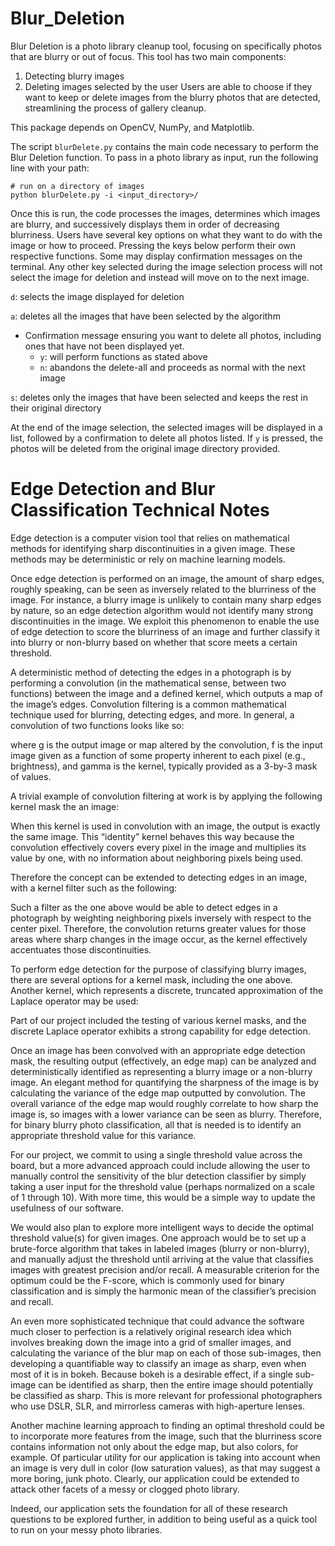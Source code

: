 # Blur_Deletion

Blur Deletion is a photo library cleanup tool, focusing on specifically photos that are blurry or out of focus. This tool has two main components:
1. Detecting blurry images
2. Deleting images selected by the user
Users are able to choose if they want to keep or delete images from the blurry photos that are detected, streamlining the process of gallery cleanup. 

This package depends on OpenCV, NumPy, and Matplotlib.

The script `blurDelete.py` contains the main code necessary to perform the Blur Deletion function. To pass in a photo library as input, run the following line with your path:

```
# run on a directory of images
python blurDelete.py -i <input_directory>/ 
```

Once this is run, the code processes the images, determines which images are blurry, and successively displays them in order of decreasing blurriness. Users have several key options on what they want to do with the image or how to proceed. Pressing the keys below perform their own respective functions. Some may display confirmation messages on the terminal. Any other key selected during the image selection process will not select the image for deletion and instead will move on to the next image.

`d`: selects the image displayed for deletion

`a`: deletes all the images that have been selected by the algorithm
  * Confirmation message ensuring you want to delete all photos, including ones that have not been displayed yet.
    * `y`: will perform functions as stated above
    * `n`: abandons the delete-all and proceeds as normal with the next image

`s`: deletes only the images that have been selected and keeps the rest in their original directory

At the end of the image selection, the selected images will be displayed in a list, followed by a confirmation to delete all photos listed. If `y` is pressed, the photos will be deleted from the original image directory provided.

# Edge Detection and Blur Classification Technical Notes

Edge detection is a computer vision tool that relies on mathematical methods for identifying sharp discontinuities in a given image. These methods may be deterministic or rely on machine learning models.

Once edge detection is performed on an image, the amount of sharp edges, roughly speaking, can be seen as inversely related to the blurriness of the image. For instance, a blurry image is unlikely to contain many sharp edges by nature, so an edge detection algorithm would not identify many strong discontinuities in the image. We exploit this phenomenon to enable the use of edge detection to score the blurriness of an image and further classify it into blurry or non-blurry based on whether that score meets a certain threshold.

A deterministic method of detecting the edges in a photograph is by performing a convolution (in the mathematical sense, between two functions) between the image and a defined kernel, which outputs a map of the image’s edges. Convolution filtering is a common mathematical technique used for blurring, detecting edges, and more. In general, a convolution of two functions looks like so:

where g is the output image or map altered by the convolution, f is the input image given as a function of some property inherent to each pixel (e.g., brightness), and gamma is the kernel, typically provided as a 3-by-3 mask of values.

A trivial example of convolution filtering at work is by applying the following kernel mask the an image:

When this kernel is used in convolution with an image, the output is exactly the same image. This “identity” kernel behaves this way because the convolution effectively covers every pixel in the image and multiplies its value by one, with no information about neighboring pixels being used.

Therefore the concept can be extended to detecting edges in an image, with a kernel filter such as the following: 

Such a filter as the one above would be able to detect edges in a photograph by weighting neighboring pixels inversely with respect to the center pixel. Therefore, the convolution returns greater values for those areas where sharp changes in the image occur, as the kernel effectively accentuates those discontinuities. 

To perform edge detection for the purpose of classifying blurry images, there are several options for a kernel mask, including the one above. Another kernel, which represents a discrete, truncated approximation of the Laplace operator may be used:

Part of our project included the testing of various kernel masks, and the discrete Laplace operator exhibits a strong capability for edge detection.

Once an image has been convolved with an appropriate edge detection mask, the resulting output (effectively, an edge map) can be analyzed and deterministically identified as representing a blurry image or a non-blurry image. An elegant method for quantifying the sharpness of the image is by calculating the variance of the edge map outputted by convolution. The overall variance of the edge map would roughly correlate to how sharp the image is, so images with a lower variance can be seen as blurry. Therefore, for binary blurry photo classification, all that is needed is to identify an appropriate threshold value for this variance.

For our project, we commit to using a single threshold value across the board, but a more advanced approach could include allowing the user to manually control the sensitivity of the blur detection classifier by simply taking a user input for the threshold value (perhaps normalized on a scale of 1 through 10). With more time, this would be a simple way to update the usefulness of our software.

We would also plan to explore more intelligent ways to decide the optimal threshold value(s) for given images. One approach would be to set up a brute-force algorithm that takes in labeled images (blurry or non-blurry), and manually adjust the threshold until arriving at the value that classifies images with greatest precision and/or recall. A measurable criterion for the optimum could be the F-score, which is commonly used for binary classification and is simply the harmonic mean of the classifier’s precision and recall.

An even more sophisticated technique that could advance the software much closer to perfection is a relatively original research idea which involves breaking down the image into a grid of smaller images, and calculating the variance of the blur map on each of those sub-images, then developing a quantifiable way to classify an image as sharp, even when most of it is in bokeh. Because bokeh is a desirable effect, if a single sub-image can be identified as sharp, then the entire image should potentially be classified as sharp. This is more relevant for professional photographers who use DSLR, SLR, and mirrorless cameras with high-aperture lenses.

Another machine learning approach to finding an optimal threshold could be to incorporate more features from the image, such that the blurriness score contains information not only about the edge map, but also colors, for example. Of particular utility for our application is taking into account when an image is very dull in color (low saturation values), as that may suggest a more boring, junk photo. Clearly, our application could be extended to attack other facets of a messy or clogged photo library.

Indeed, our application sets the foundation for all of these research questions to be explored further, in addition to being useful as a quick tool to run on your messy photo libraries.

